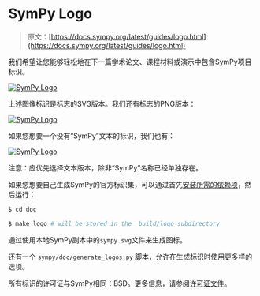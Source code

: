 # SymPy Logo

> 原文：[https://docs.sympy.org/latest/guides/logo.html](https://docs.sympy.org/latest/guides/logo.html)

我们希望让您能够轻松地在下一篇学术论文、课程材料或演示中包含SymPy项目标识。

[![SymPy Logo](../Images/e0fcffb11df02528da14fef47f6a94a2.png)](../_images/sympy.svg)

上述图像标识是标志的SVG版本。我们还有标志的PNG版本：

[![SymPy Logo](../Images/9d5c0cac004848297a120a1bd152ea5a.png)](../_images/sympy-500px.png)

如果您想要一个没有“SymPy”文本的标识，我们也有：

[![SymPy Logo](../Images/55c101bd22242269433239303d784230.png)](../_images/sympy-notext-500px.png)

注意：应优先选择文本版本，除非“SymPy”名称已经单独存在。

如果您想要自己生成SymPy的官方标识集，可以通过首先[安装所需的依赖项](../contributing/new-contributors-guide/build-docs.html#build-the-documentation)，然后运行：

```py
$ cd doc

$ make logo # will be stored in the _build/logo subdirectory 
```

通过使用本地SymPy副本中的`sympy.svg`文件来生成图标。

还有一个 `sympy/doc/generate_logos.py` 脚本，允许在生成标识时使用更多样的选项。

所有标识的许可证与SymPy相同：BSD。更多信息，请参阅[许可证文件](https://github.com/sympy/sympy/blob/master/LICENSE)。
